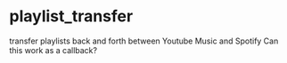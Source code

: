 # playlist_transfer
transfer playlists back and forth between Youtube Music and Spotify
Can this work as a callback?
